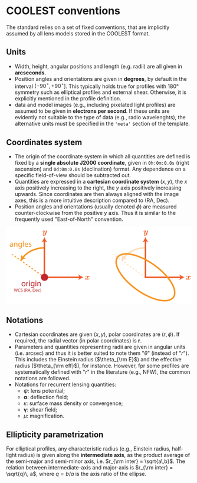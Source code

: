 # COOLEST conventions

The standard relies on a set of fixed conventions, that are implicitly assumed by all lens models stored in the COOLEST format.

## Units

- Width, height, angular positions and length (e.g. radii) are all given in **arcseconds**.
- Position angles and orientations are given in **degrees**, by default in the interval $(-90^\circ, +90^\circ]$. This typically holds true for profiles with 180° symmetry such as elliptical profiles and external shear. Otherwise, it is explicitly mentioned in the profile definition.
- data and model images (e.g., including pixelated light profiles) are assumed to be given in **electrons per second**. If these units are evidently not suitable to the type of data (e.g., radio wavelenghts), the alternative units must be specified in the `'meta'` section of the template.

## Coordinates system

- The origin of the coordinate system in which all quantities are defined is fixed by a **single absolute J2000 coordinate**, given in `0h:0m:0.0s` (right ascension) and `0d:0m:0.0s` (declination) format. Any dependence on a specific field-of-view should be subtracted out.
- Quantities are expressed in a **cartesian coordinate system** $(x, y)$, the $x$ axis positively increasing to the right, the $y$ axis positively increasing upwards. Since coordinates are then always aligned with the image axes, this is a more intuitive description compared to (RA, Dec).
- Position angles and orientations (usually denoted $\phi$) are measured counter-clockwise from the positive $y$ axis. Thus it is similar to the frequently used "East-of-North" convention.

<p class="centered">
    <img src="_static/coordinates.png" alt="drawing" width="600"/>
</p>


## Notations

- Cartesian coordinates are given $(x,y)$, polar coordinates are $(r,\phi)$. If required, the radial vector (in polar coordinates) is $\boldsymbol{r}$.
- Parameters and quantities representing radii are given in angular units (i.e. arcsec) and thus it is better suited to note them "$\theta$" (instead of "$r$"). This includes the Einstein radius ($\theta_{\rm E}$) and the effective radius ($\theta_{\rm eff}$), for instance. However, fpr some profiles are systematically defined with "$r$" in the literature (e.g., NFW), the common notations are followed.
- Notations for recurrent lensing quantities:
    - $\psi$: lens potential;
    - $\boldsymbol{\alpha}$: deflection field;
    - $\kappa$: surface mass density or convergence;
    - $\boldsymbol{\gamma}$: shear field;
    - $\mu$: magnification.


## Ellipticity parametrization

For elliptical profiles, any characteristic radius (e.g., Einstein radius, half-light radius) is given along the **intermediate axis**, as the product average of the semi-major and semi-minor axis, i.e. $r_{\rm inter} = \sqrt{a\,b}$. The relation between intermediate-axis and major-axis is $r_{\rm inter} = \sqrt{q}\, a$, where $q = b/a$ is the axis ratio of the ellipse.
